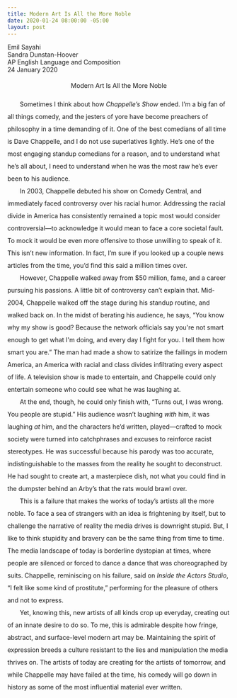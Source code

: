 ```yaml
---
title: Modern Art Is All the More Noble
date: 2020-01-24 08:00:00 -05:00
layout: post
---
```


<article>
<p>
Emil Sayahi<br>
Sandra Dunstan-Hoover<br>
AP English Language and Composition<br>
24 January 2020<br>
</p>

<p align="center" style="line-height: 2;">Modern Art Is All the More Noble</p>
<p style="line-height: 2;">
	&emsp;&emsp;Sometimes I think about how <em>Chappelle’s Show</em> ended. I’m a big fan of all things comedy, and the jesters of yore have become preachers of philosophy in a time demanding of it. One of the best comedians of all time is Dave Chappelle, and I do not use superlatives lightly. He’s one of the most engaging standup comedians for a reason, and to understand what he’s all about, I need to understand when he was the most raw he’s ever been to his audience.
<br>
	&emsp;&emsp;In 2003, Chappelle debuted his show on Comedy Central, and immediately faced controversy over his racial humor. Addressing the racial divide in America has consistently remained a topic most would consider controversial—to acknowledge it would mean to face a core societal fault. To mock it would be even more offensive to those unwilling to speak of it. This isn’t new information. In fact, I’m sure if you looked up a couple news articles from the time, you’d find this said a million times over.
<br>
	&emsp;&emsp;However, Chappelle walked away from $50 million, fame, and a career pursuing his passions. A little bit of controversy can’t explain that. Mid-2004, Chappelle walked off the stage during his standup routine, and walked back on. In the midst of berating his audience, he says, “You know why my show is good? Because the network officials say you're not smart enough to get what I'm doing, and every day I fight for you. I tell them how smart you are.” The man had made a show to satirize the failings in modern America, an America with racial and class divides infiltrating every aspect of life. A television show is made to entertain, and Chappelle could only entertain someone who could see what he was laughing at.
<br>
	&emsp;&emsp;At the end, though, he could only finish with, “Turns out, I was wrong. You people are stupid.” His audience wasn’t laughing <em>with</em> him, it was laughing <em>at</em> him, and the characters he’d written, played—crafted to mock society were turned into catchphrases and excuses to reinforce racist stereotypes. He was successful because his parody was too accurate, indistinguishable to the masses from the reality he sought to deconstruct. He had sought to create art, a masterpiece dish, not what you could find in the dumpster behind an Arby’s that the rats would brawl over.
<br>
	&emsp;&emsp;This is a failure that makes the works of today’s artists all the more noble. To face a sea of strangers with an idea is frightening by itself, but to challenge the narrative of reality the media drives is downright stupid. But, I like to think stupidity and bravery can be the same thing from time to time. The media landscape of today is borderline dystopian at times, where people are silenced or forced to dance a dance that was choreographed by suits. Chappelle, reminiscing on his failure, said on <em>Inside the Actors Studio</em>, “I felt like some kind of prostitute,” performing for the pleasure of others and not to express.
<br>
	&emsp;&emsp;Yet, knowing this, new artists of all kinds crop up everyday, creating out of an innate desire to do so. To me, this is admirable despite how fringe, abstract, and surface-level modern art may be. Maintaining the spirit of expression breeds a culture resistant to the lies and manipulation the media thrives on. The artists of today are creating for the artists of tomorrow, and while Chappelle may have failed at the time, his comedy will go down in history as some of the most influential material ever written.
<br>
</p>
</article>